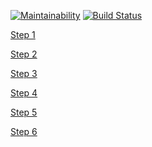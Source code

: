 [![Maintainability](https://api.codeclimate.com/v1/badges/73819d8753f1c9a83279/maintainability)](https://codeclimate.com/github/caviarman/project-lvl1-s360/maintainability)
[![Build Status](https://travis-ci.org/caviarman/project-lvl1-s360.svg?branch=master)](https://travis-ci.org/caviarman/project-lvl1-s360)

[Step 1](https://asciinema.org/a/YAXGGMnLgdaf3RetZfkFHHZVF)

[Step 2](https://asciinema.org/a/eDRldmi85ovJDZJyGE0SXVCHM)

[Step 3](https://asciinema.org/a/x09RwaPqF1agO27n5s3JYQFQX)

[Step 4](https://asciinema.org/a/oDVxtJLMXMxer1SPlbu8mseXm)

[Step 5](https://asciinema.org/a/PBpKgHFlFvJyeguVFSz8C9OgC)

[Step 6](https://asciinema.org/a/bQi1L9m1Sl3bN9wk0P7jIuHTr)